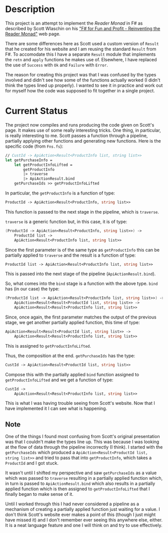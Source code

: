 # Description

This project is an attempt to implement the *Reader Monad* in F# as described by
Scott Wlaschin on his 
["F# for Fun and Profit - Reinventing the Reader Monad"](https://fsharpforfunandprofit.com/posts/elevated-world-6) 
web page.

There are some differences here as Scott used a custom version of `Result` that he 
created for his website and I am reusing the standard `Result` from F#.  To
accomodate this I have a separate `Result` module that implements the `retn` and
`apply` functions he makes use of.  Elsewhere, I have replaced the use of 
`Success` with `Ok` and `Failure` with `Error`.

The reason for creating this project was that I was confused by the types involved 
and didn't see how some of the functions actually worked (I didn't think the types
lined up properly).  I wanted to see it in practice and work out for myself how 
the code was supposed to fit together in a single project.

# Current Status

The project now compiles and runs producing the code given on Scott's page.  It makes
use of some really interesting tricks.  One thing, in particular, is really interesting
to me.  Scott passes a function through a pipeline, partially applying other functions
and generating new functions.  Here is the specific code (from `Fns.fs`):

``` fsharp
// CustId -> ApiAction<Result<ProductInfo list, string list>>
let getPurchaseInfo =
    let getProductInfoLifted =
        getProductInfo
        |> traverse 
        |> ApiActionResult.bind
    getPurchaseIds >> getProductInfoLifted
```

In particular, the `getProductInfo` is a function of type:

``` fsharp
ProductId -> ApiAction<Result<ProductInfo, string list>>
```

This function is passed to the next stage in the pipeline, which is `traverse`.

`traverse` is a generic function but, in this case, it is of type:

``` fsharp
(ProductId -> ApiAction<Result<ProductInfo, string list>>) ->
    ProductId list -> 
    ApiAction<Result<ProductInfo list, string list>>
```

Since the first parameter is of the same type as `getProductInfo` this can be 
partially applied to `traverse` and the result is a function of type:

``` fsharp
ProductId list -> ApiAction<Result<ProductInfo list, string list>>
```

This is passed into the next stage of the pipeline (`ApiActionResult.bind`).

So, what comes into the `bind` stage is a function with the above type.
`bind` has (in our case) the type:

``` fsharp
(ProductId list -> ApiAction<Result<ProductInfo list, string list>>) ->
    ApiAction<Result<Result<ProductId list, string list>> ->
    ApiAction<Result<Result<ProductInfo list, string list>>
```

Since, once again, the first parameter matches the output of the previous stage, 
we get another partially applied function, this time of type:

``` fsharp
ApiAction<Result<Result<ProductId list, string list>> ->
    ApiAction<Result<Result<ProductInfo list, string list>>
```

This is assigned to `getProductInfoLifted`.

Thus, the composition at the end.  `getPurchaseIds` has the type:

``` fsharp
CustId -> ApiAction<Result<ProductId list, string list>>
```

Compose this with the partially applied `bind` function assigned to 
`getProductInfoLifted` and we get a function of type:

``` fsharp
CustId -> 
    ApiAction<Result<Result<ProductInfo list, string list>>
```

This is what I was having trouble seeing from Scott's website.  Now that I have
implemented it I can see what is happening.

## Note

One of the things I found most confusing from Scott's original presentation was that I 
couldn't make the types line up.  This was because I was looking at the flow of data
through the pipeline incorrectly (I think).  I started with the `getPurchaseIds` which
produced a `ApiAction<Result<ProductId list, string list>>` and tried to pass that
into `getProductInfo`, which takes a `ProductId` and I got stuck.

It wasn't until I shifted my perspective and saw `getPurchaseIds` as a value which was
passed to `traverse` resulting in a partially applied function which, in turn is passed
to `ApiActionResult.bind` which also results in a partially applied function which is
then assigned to `getProductInfoLifted` that I finally began to make sense of it.

Until I worked through this I had never considered a pipeline as a mechanism of 
creating a partially applied function just waiting for a value.  I don't think Scott's
website ever makes a point of this (though I just might have missed it) and I don't
remember ever seeing this anywhere else, either.  It is a neat language feature and
one I will think on and try to use effectively.
